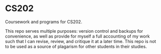 # CS202

Coursework and programs for CS202.

This repo serves multiple purposes: version control and backups for convenience,
as well as provide for myself a full accounting of my work such that I can revise,
review, and critique it at a later time. This repo is not to be used as a source of
plagarism for other students in their studies. 

